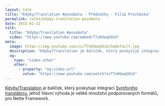 ```yaml
---
layout: talk
title: "Kdyby/Translation #posobota - Přednášky - Filip Procházka"
permalink: talks/kdyby-translation-posobota
date: 2015-01-11
talk:
  title: "Kdyby/Translation #posobota"
  video: "https://www.youtube.com/embed/T7vKUwqSOiU"
meta:
  image: https://img.youtube.com/vi/T7vKUwqSOiU/hqdefault.jpg
  description: "Kdyby/Translation je balíček, který poskytuje integraci Symfoního translátoru, jehož hlavní výhoda je veliké množství podporovaných formátů, pro Nette Framework."
  og:
    type: "video.other"
    other:
      - property: "og:video:url"
        value: "https://www.youtube.com/watch?v=T7vKUwqSOiU"
---
```


[Kdyby/Translation][kdyby-translation] je balíček, který poskytuje integraci [Symfoního translátoru][symfony-translation],
jehož hlavní výhoda je veliké množství podporovaných formátů, pro Nette Framework.

[kdyby-translation]: https://packagist.org/packages/Kdyby/Translation
[symfony-translation]: https://github.com/symfony/Translation
